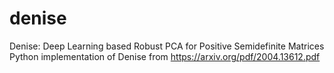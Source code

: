 # denise
Denise: Deep Learning based Robust PCA for Positive Semidefinite Matrices
Python implementation of Denise from https://arxiv.org/pdf/2004.13612.pdf
